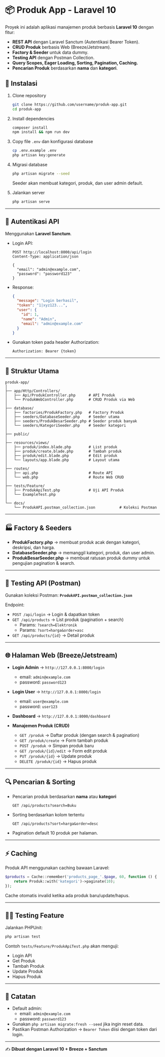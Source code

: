 # 📦 Produk App - Laravel 10

Proyek ini adalah aplikasi manajemen produk berbasis **Laravel 10** dengan fitur:  

- **REST API** dengan Laravel Sanctum (Autentikasi Bearer Token).  
- **CRUD Produk** berbasis Web (Breeze/Jetstream).  
- **Factory & Seeder** untuk data dummy.  
- **Testing API** dengan Postman Collection.  
- **Query Scopes, Eager Loading, Sorting, Pagination, Caching.**  
- **Pencarian Produk** berdasarkan **nama** dan **kategori**.  

## 🚀 Instalasi

1. Clone repository  
   ```bash
   git clone https://github.com/username/produk-app.git
   cd produk-app
   ```

2. Install dependencies  
   ```bash
   composer install
   npm install && npm run dev
   ```

3. Copy file `.env` dan konfigurasi database  
   ```bash
   cp .env.example .env
   php artisan key:generate
   ```

4. Migrasi database  
   ```bash
   php artisan migrate --seed
   ```

   Seeder akan membuat kategori, produk, dan user admin default.

5. Jalankan server  
   ```bash
   php artisan serve
   ```

---

## 🔑 Autentikasi API

Menggunakan **Laravel Sanctum**.  
- Login API:  
  ```http
  POST http://localhost:8000/api/login
  Content-Type: application/json

  {
    "email": "admin@example.com",
    "password": "password123"
  }
  ```

- Response:
  ```json
  {
    "message": "Login berhasil",
    "token": "1|xyz123...",
    "user": {
      "id": 1,
      "name": "Admin",
      "email": "admin@example.com"
    }
  }
  ```

- Gunakan token pada header Authorization:
  ```
  Authorization: Bearer {token}
  ```

---

## 📂 Struktur Utama

```
produk-app/
│
├── app/Http/Controllers/
│   ├── Api/ProdukController.php      # API Produk
│   └── ProdukWebController.php       # CRUD Produk via Web
│
├── database/
│   ├── factories/ProdukFactory.php   # Factory Produk
│   ├── seeders/DatabaseSeeder.php    # Seeder utama
│   ├── seeders/ProdukBesarSeeder.php # Seeder produk banyak
│   └── seeders/KategoriSeeder.php    # Seeder kategori
│
├── public/
│
├── resources/views/
│   ├── produk/index.blade.php        # List produk
│   ├── produk/create.blade.php       # Tambah produk
│   ├── produk/edit.blade.php         # Edit produk
│   └── layouts/app.blade.php         # Layout utama
│
├── routes/
│   ├── api.php                       # Route API
│   └── web.php                       # Route Web CRUD
│
├── tests/Feature/
│   ├── ProdukApiTest.php             # Uji API Produk
│   └── ExampleTest.php
│
└── docs/  
    └── ProdukAPI.postman_collection.json           # Koleksi Postman
```

---

## 🏭 Factory & Seeders

- **ProdukFactory.php** → membuat produk acak dengan kategori, deskripsi, dan harga.  
- **DatabaseSeeder.php** → memanggil kategori, produk, dan user admin.  
- **ProdukBesarSeeder.php** → membuat ratusan produk dummy untuk pengujian pagination & search.  

---

## 🧪 Testing API (Postman)

Gunakan koleksi Postman: **`ProdukAPI.postman_collection.json`**  

Endpoint:  

- `POST /api/login` → Login & dapatkan token  
- `GET /api/products` → List produk (pagination + search)  
  - Params: `?search=Elektronik`  
  - Params: `?sort=harga&order=asc`  
- `GET /api/products/{id}` → Detail produk  

---

## 🌐 Halaman Web (Breeze/Jetstream)

- **Login Admin** → `http://127.0.0.1:8000/login`  
  - email: `admin@example.com`  
  - password: `password123`

- **Login User** → `http://127.0.0.1:8000/login`  
  - email: `user@example.com`  
  - password: `user123`

- **Dashboard** → `http://127.0.0.1:8000/dashboard`  

- **Manajemen Produk (CRUD)**  
  - `GET /produk` → Daftar produk (dengan search & pagination)  
  - `GET /produk/create` → Form tambah produk  
  - `POST /produk` → Simpan produk baru  
  - `GET /produk/{id}/edit` → Form edit produk  
  - `PUT /produk/{id}` → Update produk  
  - `DELETE /produk/{id}` → Hapus produk  

---

## 🔍 Pencarian & Sorting

- Pencarian produk berdasarkan **nama** atau **kategori**  
  ```http
  GET /api/products?search=Buku
  ```

- Sorting berdasarkan kolom tertentu  
  ```http
  GET /api/products?sort=harga&order=desc
  ```

- Pagination default 10 produk per halaman.  

---

## ⚡ Caching

Produk API menggunakan caching bawaan Laravel:  

```php
$products = Cache::remember('products_page_'.$page, 60, function () {
    return Produk::with('kategori')->paginate(10);
});
```

Cache otomatis invalid ketika ada produk baru/update/hapus.  

---

## 🧑‍💻 Testing Feature

Jalankan PHPUnit:

```bash
php artisan test
```

Contoh `tests/Feature/ProdukApiTest.php` akan menguji:  
- Login API  
- Get Produk  
- Tambah Produk  
- Update Produk  
- Hapus Produk  

---

## 📌 Catatan

- Default admin:  
  - email: `admin@example.com`  
  - password: `password123`  
- Gunakan `php artisan migrate:fresh --seed` jika ingin reset data.  
- Pastikan Postman Authorization → `Bearer Token` diisi dengan token dari login.  

---

✍️ **Dibuat dengan Laravel 10 + Breeze + Sanctum**
